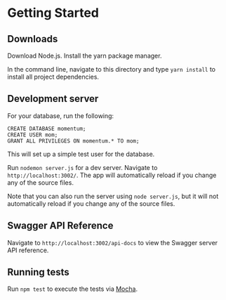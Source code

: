 # Getting Started

## Downloads

Download Node.js. Install the yarn package manager.

In the command line, navigate to this directory and type `yarn install` to install all project dependencies.

## Development server

For your database, run the following:

```
CREATE DATABASE momentum;
CREATE USER mom;
GRANT ALL PRIVILEGES ON momentum.* TO mom;
```

This will set up a simple test user for the database.

Run `nodemon server.js` for a dev server. Navigate to `http://localhost:3002/`. The app will automatically reload if you change any of the source files.

Note that you can also run the server using `node server.js`, but it will not automatically reload if you change any of the source files.

## Swagger API Reference

Navigate to `http://localhost:3002/api-docs` to view the Swagger server API reference.

## Running tests

Run `npm test` to execute the tests via [Mocha](https://mochajs.org/).
